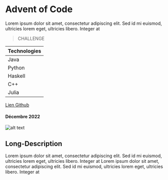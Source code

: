 # Advent of Code

Lorem ipsum dolor sit amet, consectetur adipiscing elit. Sed id mi euismod, ultricies lorem eget, ultricies libero. Integer at

> CHALLENGE

| Technologies |
| ------------ |
| Java         |
| Python       |
| Haskell      |
| C++          |
| Julia        |

[Lien Github]()

#### Décembre 2022

![alt text]()

## Long-Description

Lorem ipsum dolor sit amet, consectetur adipiscing elit. Sed id mi euismod, ultricies lorem eget, ultricies libero. Integer at
Lorem ipsum dolor sit amet, consectetur adipiscing elit. Sed id mi euismod, ultricies lorem eget, ultricies libero. Integer at
